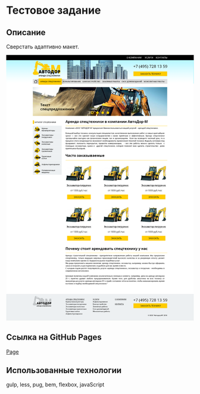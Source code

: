 # Тестовое задание

## Описание

Сверстать адаптивно макет.

![template](template.png?raw=true "Макет")

## Ссылка на GitHub Pages

[Page](https://gretskovart.github.io/test-task-avtodor/)

## Использованные технологии

gulp, less, pug, bem, flexbox, javaScript